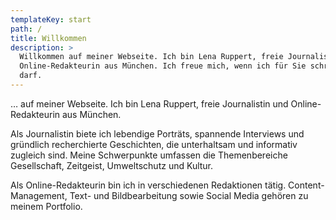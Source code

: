 ```yaml
---
templateKey: start
path: /
title: Willkommen
description: >
  Willkommen auf meiner Webseite. Ich bin Lena Ruppert, freie Journalistin und
  Online-Redakteurin aus München. Ich freue mich, wenn ich für Sie schreiben
  darf.
---
```


… auf meiner Webseite. Ich bin Lena Ruppert, freie Journalistin und Online-Redakteurin aus München.

Als Journalistin biete ich lebendige Porträts, spannende Interviews und gründlich recherchierte Geschichten, die unterhaltsam und informativ zugleich sind. Meine Schwerpunkte umfassen die Themenbereiche Gesellschaft, Zeitgeist, Umweltschutz und Kultur.

Als Online-Redakteurin bin ich in verschiedenen Redaktionen tätig. Content-Management, Text- und Bildbearbeitung sowie Social Media gehören zu meinem Portfolio.
